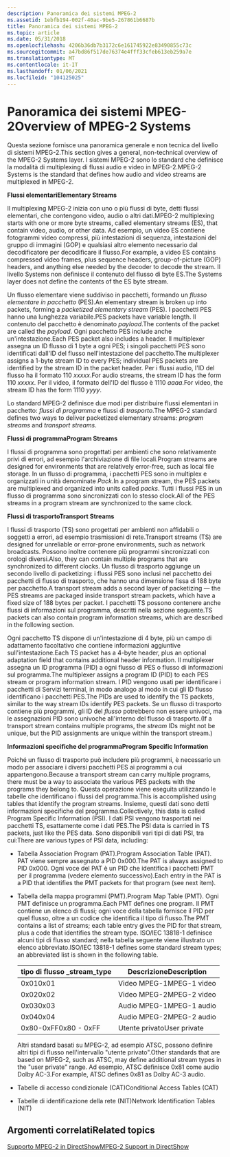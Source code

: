 ```yaml
---
description: Panoramica dei sistemi MPEG-2
ms.assetid: 1ebfb194-002f-40ac-9be5-267861b6687b
title: Panoramica dei sistemi MPEG-2
ms.topic: article
ms.date: 05/31/2018
ms.openlocfilehash: 4206b36db7b3172c6e161745922e83490855c73c
ms.sourcegitcommit: a47bd86f517de76374e4fff33cfeb613eb259a7e
ms.translationtype: MT
ms.contentlocale: it-IT
ms.lasthandoff: 01/06/2021
ms.locfileid: "104125025"
---
```

# <a name="overview-of-mpeg-2-systems"></a><span data-ttu-id="056cc-103">Panoramica dei sistemi MPEG-2</span><span class="sxs-lookup"><span data-stu-id="056cc-103">Overview of MPEG-2 Systems</span></span>

<span data-ttu-id="056cc-104">Questa sezione fornisce una panoramica generale e non tecnica del livello di sistemi MPEG-2.</span><span class="sxs-lookup"><span data-stu-id="056cc-104">This section gives a general, non-technical overview of the MPEG-2 Systems layer.</span></span> <span data-ttu-id="056cc-105">I sistemi MPEG-2 sono lo standard che definisce la modalità di multiplexing di flussi audio e video in MPEG-2.</span><span class="sxs-lookup"><span data-stu-id="056cc-105">MPEG-2 Systems is the standard that defines how audio and video streams are multiplexed in MPEG-2.</span></span>

<span data-ttu-id="056cc-106">**Flussi elementari**</span><span class="sxs-lookup"><span data-stu-id="056cc-106">**Elementary Streams**</span></span>

<span data-ttu-id="056cc-107">Il multiplexing MPEG-2 inizia con uno o più flussi di byte, detti flussi elementari, che contengono video, audio o altri dati.</span><span class="sxs-lookup"><span data-stu-id="056cc-107">MPEG-2 multiplexing starts with one or more byte streams, called elementary streams (ES), that contain video, audio, or other data.</span></span> <span data-ttu-id="056cc-108">Ad esempio, un video ES contiene fotogrammi video compressi, più intestazioni di sequenza, intestazioni del gruppo di immagini (GOP) e qualsiasi altro elemento necessario dal decodificatore per decodificare il flusso.</span><span class="sxs-lookup"><span data-stu-id="056cc-108">For example, a video ES contains compressed video frames, plus sequence headers, group-of-picture (GOP) headers, and anything else needed by the decoder to decode the stream.</span></span> <span data-ttu-id="056cc-109">Il livello Systems non definisce il contenuto del flusso di byte ES.</span><span class="sxs-lookup"><span data-stu-id="056cc-109">The Systems layer does not define the contents of the ES byte stream.</span></span>

<span data-ttu-id="056cc-110">Un flusso elementare viene suddiviso in pacchetti, formando un *flusso elementare in pacchetto* (PES).</span><span class="sxs-lookup"><span data-stu-id="056cc-110">An elementary stream is broken up into packets, forming a *packetized elementary stream* (PES).</span></span> <span data-ttu-id="056cc-111">I pacchetti PES hanno una lunghezza variabile.</span><span class="sxs-lookup"><span data-stu-id="056cc-111">PES packets have variable length.</span></span> <span data-ttu-id="056cc-112">Il contenuto del pacchetto è denominato *payload*.</span><span class="sxs-lookup"><span data-stu-id="056cc-112">The contents of the packet are called the *payload*.</span></span> <span data-ttu-id="056cc-113">Ogni pacchetto PES include anche un'intestazione.</span><span class="sxs-lookup"><span data-stu-id="056cc-113">Each PES packet also includes a header.</span></span> <span data-ttu-id="056cc-114">Il multiplexer assegna un ID flusso di 1 byte a ogni PES; i singoli pacchetti PES sono identificati dall'ID del flusso nell'intestazione del pacchetto.</span><span class="sxs-lookup"><span data-stu-id="056cc-114">The multiplexer assigns a 1-byte stream ID to every PES; individual PES packets are identified by the stream ID in the packet header.</span></span> <span data-ttu-id="056cc-115">Per i flussi audio, l'ID del flusso ha il formato 110 *xxxxx*.</span><span class="sxs-lookup"><span data-stu-id="056cc-115">For audio streams, the stream ID has the form 110 *xxxxx*.</span></span> <span data-ttu-id="056cc-116">Per il video, il formato dell'ID del flusso è 1110 *aaaa*.</span><span class="sxs-lookup"><span data-stu-id="056cc-116">For video, the stream ID has the form 1110 *yyyy*.</span></span>

<span data-ttu-id="056cc-117">Lo standard MPEG-2 definisce due modi per distribuire flussi elementari in pacchetto: *flussi di programma* e flussi di *trasporto*.</span><span class="sxs-lookup"><span data-stu-id="056cc-117">The MPEG-2 standard defines two ways to deliver packetized elementary streams: *program streams* and *transport streams*.</span></span>

<span data-ttu-id="056cc-118">**Flussi di programma**</span><span class="sxs-lookup"><span data-stu-id="056cc-118">**Program Streams**</span></span>

<span data-ttu-id="056cc-119">I flussi di programma sono progettati per ambienti che sono relativamente privi di errori, ad esempio l'archiviazione di file locali.</span><span class="sxs-lookup"><span data-stu-id="056cc-119">Program streams are designed for environments that are relatively error-free, such as local file storage.</span></span> <span data-ttu-id="056cc-120">In un flusso di programma, i pacchetti PES sono in multiplex e organizzati in unità denominate *Pack*.</span><span class="sxs-lookup"><span data-stu-id="056cc-120">In a program stream, the PES packets are multiplexed and organized into units called *packs*.</span></span> <span data-ttu-id="056cc-121">Tutti i flussi PES in un flusso di programma sono sincronizzati con lo stesso clock.</span><span class="sxs-lookup"><span data-stu-id="056cc-121">All of the PES streams in a program stream are synchronized to the same clock.</span></span>

<span data-ttu-id="056cc-122">**Flussi di trasporto**</span><span class="sxs-lookup"><span data-stu-id="056cc-122">**Transport Streams**</span></span>

<span data-ttu-id="056cc-123">I flussi di trasporto (TS) sono progettati per ambienti non affidabili o soggetti a errori, ad esempio trasmissioni di rete.</span><span class="sxs-lookup"><span data-stu-id="056cc-123">Transport streams (TS) are designed for unreliable or error-prone environments, such as network broadcasts.</span></span> <span data-ttu-id="056cc-124">Possono inoltre contenere più programmi sincronizzati con orologi diversi.</span><span class="sxs-lookup"><span data-stu-id="056cc-124">Also, they can contain multiple programs that are synchronized to different clocks.</span></span> <span data-ttu-id="056cc-125">Un flusso di trasporto aggiunge un secondo livello di packetizing: i flussi PES sono inclusi nel pacchetto dei pacchetti di flusso di trasporto, che hanno una dimensione fissa di 188 byte per pacchetto.</span><span class="sxs-lookup"><span data-stu-id="056cc-125">A transport stream adds a second layer of packetizing — the PES streams are packaged inside transport stream packets, which have a fixed size of 188 bytes per packet.</span></span> <span data-ttu-id="056cc-126">I pacchetti TS possono contenere anche flussi di informazioni sul programma, descritti nella sezione seguente.</span><span class="sxs-lookup"><span data-stu-id="056cc-126">TS packets can also contain program information streams, which are described in the following section.</span></span>

<span data-ttu-id="056cc-127">Ogni pacchetto TS dispone di un'intestazione di 4 byte, più un campo di adattamento facoltativo che contiene informazioni aggiuntive sull'intestazione.</span><span class="sxs-lookup"><span data-stu-id="056cc-127">Each TS packet has a 4-byte header, plus an optional adaptation field that contains additional header information.</span></span> <span data-ttu-id="056cc-128">Il multiplexer assegna un ID programma (PID) a ogni flusso di PES o flusso di informazioni sul programma.</span><span class="sxs-lookup"><span data-stu-id="056cc-128">The multiplexer assigns a program ID (PID) to each PES stream or program information stream.</span></span> <span data-ttu-id="056cc-129">I PID vengono usati per identificare i pacchetti di Servizi terminal, in modo analogo al modo in cui gli ID flusso identificano i pacchetti PES.</span><span class="sxs-lookup"><span data-stu-id="056cc-129">The PIDs are used to identify the TS packets, similar to the way stream IDs identify PES packets.</span></span> <span data-ttu-id="056cc-130">Se un flusso di trasporto contiene più programmi, gli ID del *flusso* potrebbero non essere univoci, ma le assegnazioni PID sono univoche all'interno del flusso di trasporto.</span><span class="sxs-lookup"><span data-stu-id="056cc-130">(If a transport stream contains multiple programs, the *stream* IDs might not be unique, but the PID assignments are unique within the transport stream.)</span></span>

<span data-ttu-id="056cc-131">**Informazioni specifiche del programma**</span><span class="sxs-lookup"><span data-stu-id="056cc-131">**Program Specific Information**</span></span>

<span data-ttu-id="056cc-132">Poiché un flusso di trasporto può includere più programmi, è necessario un modo per associare i diversi pacchetti PES ai programmi a cui appartengono.</span><span class="sxs-lookup"><span data-stu-id="056cc-132">Because a transport stream can carry multiple programs, there must be a way to associate the various PES packets with the programs they belong to.</span></span> <span data-ttu-id="056cc-133">Questa operazione viene eseguita utilizzando le tabelle che identificano i flussi del programma.</span><span class="sxs-lookup"><span data-stu-id="056cc-133">This is accomplished using tables that identify the program streams.</span></span> <span data-ttu-id="056cc-134">Insieme, questi dati sono detti informazioni specifiche del programma.</span><span class="sxs-lookup"><span data-stu-id="056cc-134">Collectively, this data is called Program Specific Information (PSI).</span></span> <span data-ttu-id="056cc-135">I dati PSI vengono trasportati nei pacchetti TS, esattamente come i dati PES.</span><span class="sxs-lookup"><span data-stu-id="056cc-135">The PSI data is carried in TS packets, just like the PES data.</span></span> <span data-ttu-id="056cc-136">Sono disponibili vari tipi di dati PSI, tra cui:</span><span class="sxs-lookup"><span data-stu-id="056cc-136">There are various types of PSI data, including:</span></span>

-   <span data-ttu-id="056cc-137">Tabella Association Program (PAT).</span><span class="sxs-lookup"><span data-stu-id="056cc-137">Program Association Table (PAT).</span></span> <span data-ttu-id="056cc-138">PAT viene sempre assegnato a PID 0x000.</span><span class="sxs-lookup"><span data-stu-id="056cc-138">The PAT is always assigned to PID 0x000.</span></span> <span data-ttu-id="056cc-139">Ogni voce del PAT è un PID che identifica i pacchetti PMT per il programma (vedere elemento successivo).</span><span class="sxs-lookup"><span data-stu-id="056cc-139">Each entry in the PAT is a PID that identifies the PMT packets for that program (see next item).</span></span>
-   <span data-ttu-id="056cc-140">Tabella della mappa programmi (PMT).</span><span class="sxs-lookup"><span data-stu-id="056cc-140">Program Map Table (PMT).</span></span> <span data-ttu-id="056cc-141">Ogni PMT definisce un programma.</span><span class="sxs-lookup"><span data-stu-id="056cc-141">Each PMT defines one program.</span></span> <span data-ttu-id="056cc-142">Il PMT contiene un elenco di flussi; ogni voce della tabella fornisce il PID per quel flusso, oltre a un codice che identifica il tipo di flusso.</span><span class="sxs-lookup"><span data-stu-id="056cc-142">The PMT contains a list of streams; each table entry gives the PID for that stream, plus a code that identifies the stream type.</span></span> <span data-ttu-id="056cc-143">ISO/IEC 13818-1 definisce alcuni tipi di flusso standard; nella tabella seguente viene illustrato un elenco abbreviato.</span><span class="sxs-lookup"><span data-stu-id="056cc-143">ISO/IEC 13818-1 defines some standard stream types; an abbreviated list is shown in the following table.</span></span>

    | <span data-ttu-id="056cc-144">tipo di flusso \_</span><span class="sxs-lookup"><span data-stu-id="056cc-144">stream\_type</span></span> | <span data-ttu-id="056cc-145">Descrizione</span><span class="sxs-lookup"><span data-stu-id="056cc-145">Description</span></span>  |
    |--------------|--------------|
    | <span data-ttu-id="056cc-146">0x01</span><span class="sxs-lookup"><span data-stu-id="056cc-146">0x01</span></span>         | <span data-ttu-id="056cc-147">Video MPEG-1</span><span class="sxs-lookup"><span data-stu-id="056cc-147">MPEG-1 video</span></span> |
    | <span data-ttu-id="056cc-148">0x02</span><span class="sxs-lookup"><span data-stu-id="056cc-148">0x02</span></span>         | <span data-ttu-id="056cc-149">Video MPEG-2</span><span class="sxs-lookup"><span data-stu-id="056cc-149">MPEG-2 video</span></span> |
    | <span data-ttu-id="056cc-150">0x03</span><span class="sxs-lookup"><span data-stu-id="056cc-150">0x03</span></span>         | <span data-ttu-id="056cc-151">Audio MPEG-1</span><span class="sxs-lookup"><span data-stu-id="056cc-151">MPEG-1 audio</span></span> |
    | <span data-ttu-id="056cc-152">0x04</span><span class="sxs-lookup"><span data-stu-id="056cc-152">0x04</span></span>         | <span data-ttu-id="056cc-153">Audio MPEG-2</span><span class="sxs-lookup"><span data-stu-id="056cc-153">MPEG-2 audio</span></span> |
    | <span data-ttu-id="056cc-154">0x80-0xFF</span><span class="sxs-lookup"><span data-stu-id="056cc-154">0x80 - 0xFF</span></span>  | <span data-ttu-id="056cc-155">Utente privato</span><span class="sxs-lookup"><span data-stu-id="056cc-155">User private</span></span> |

    

     

    <span data-ttu-id="056cc-156">Altri standard basati su MPEG-2, ad esempio ATSC, possono definire altri tipi di flusso nell'intervallo "utente privato".</span><span class="sxs-lookup"><span data-stu-id="056cc-156">Other standards that are based on MPEG-2, such as ATSC, may define additional stream types in the "user private" range.</span></span> <span data-ttu-id="056cc-157">Ad esempio, ATSC definisce 0x81 come audio Dolby AC-3.</span><span class="sxs-lookup"><span data-stu-id="056cc-157">For example, ATSC defines 0x81 as Dolby AC-3 audio.</span></span>

-   <span data-ttu-id="056cc-158">Tabelle di accesso condizionale (CAT)</span><span class="sxs-lookup"><span data-stu-id="056cc-158">Conditional Access Tables (CAT)</span></span>
-   <span data-ttu-id="056cc-159">Tabelle di identificazione della rete (NIT)</span><span class="sxs-lookup"><span data-stu-id="056cc-159">Network Identification Tables (NIT)</span></span>

## <a name="related-topics"></a><span data-ttu-id="056cc-160">Argomenti correlati</span><span class="sxs-lookup"><span data-stu-id="056cc-160">Related topics</span></span>

<dl> <dt>

[<span data-ttu-id="056cc-161">Supporto MPEG-2 in DirectShow</span><span class="sxs-lookup"><span data-stu-id="056cc-161">MPEG-2 Support in DirectShow</span></span>](mpeg-2-support-in-directshow.md)
</dt> </dl>

 

 



